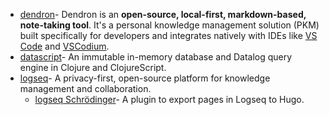 - [dendron](https://github.com/dendronhq/dendron)- Dendron is an **open-source, local-first, markdown-based, note-taking tool**. It's a personal knowledge management solution (PKM) built specifically for developers and integrates natively with IDEs like [VS Code](https://code.visualstudio.com/) and [VSCodium](https://vscodium.com/).
- [datascript](https://github.com/tonsky/datascript)- An immutable in-memory database and Datalog query engine in Clojure and ClojureScript.
- [logseq](https://github.com/logseq/logseq)- A privacy-first, open-source platform for knowledge management and collaboration.
	- [logseq Schrödinger](https://github.com/sawhney17/logseq-schrodinger)- A plugin to export pages in Logseq to Hugo.